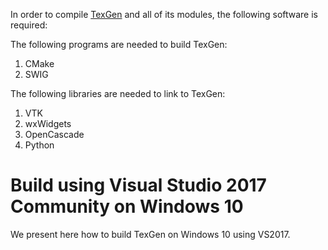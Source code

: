 In order to compile [TexGen](../README.md) and all of its modules, the following software is required:

The following programs are needed to build TexGen:

1. CMake
2. SWIG 

The following libraries are needed to link to TexGen:

1. VTK
2. wxWidgets
3. OpenCascade
4. Python 

# Build using Visual Studio 2017 Community on Windows 10

We present here how to build TexGen on Windows 10 using VS2017. 

